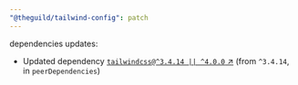 ```yaml
---
"@theguild/tailwind-config": patch
---
```

dependencies updates:
  - Updated dependency [`tailwindcss@^3.4.14 || ^4.0.0` ↗︎](https://www.npmjs.com/package/tailwindcss/v/3.4.14) (from `^3.4.14`, in `peerDependencies`)
